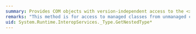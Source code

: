 ```yaml
---
summary: Provides COM objects with version-independent access to the <xref href="System.Type.GetNestedType*"></xref> method.
remarks: "This method is for access to managed classes from unmanaged code, and should not be called from managed code.  \n  \n The <xref:System.Type.GetNestedType%2A?displayProperty=fullName> method gets a specific type nested within the current <xref:System.Type>."
uid: System.Runtime.InteropServices._Type.GetNestedType*
---
```

